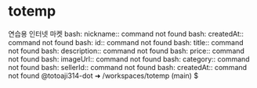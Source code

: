 # totemp
연습용 인터넷 마켓
bash: nickname:: command not found
bash: createdAt:: command not found
bash: id:: command not found
bash: title:: command not found
bash: description:: command not found
bash: price:: command not found
bash: imageUrl:: command not found
bash: category:: command not found
bash: sellerId:: command not found
bash: createdAt:: command not found
@totoaji314-dot ➜ /workspaces/totemp (main) $ 
